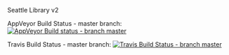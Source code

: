 Seattle Library v2


AppVeyor Build Status - master branch: [![AppVeyor Build status - branch master](https://ci.appveyor.com/api/projects/status/2own2it5a9qi1jdp/branch/master?svg=true)](https://ci.appveyor.com/project/awwad/seattlelib-v2/branch/master)

Travis Build Status - master branch: [![Travis Build Status - branch master](https://travis-ci.org/awwad/seattlelib_v2.svg?branch=master)](https://travis-ci.org/awwad/seattlelib_v2)
